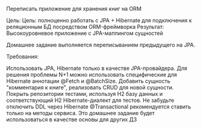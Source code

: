 Переписать приложение для хранения книг на ORM

Цель:
Цель: полноценно работать с JPA + Hibernate для подключения к реляционным БД посредством ORM-фреймворка Результат:
Высокоуровневое приложение с JPA-маппингом сущностей

Домашнее задание выполняется переписыванием предыдущего на JPA.

Требования:

Использовать JPA, Hibernate только в качестве JPA-провайдера. Для решения проблемы N+1 можно использовать специфические
для Hibernate аннотации @Fetch и @BatchSize. Добавить сущность "комментария к книге", реализовать CRUD для новой
сущности. Покрыть репозитории тестами, используя H2 базу данных и соответствующий H2 Hibernate-диалект для тестов. Не
забудьте отключить DDL через Hibernate @Transactional рекомендуется ставить только на методы сервиса. Это домашнее
задание будет использоваться в качестве основы для других ДЗ